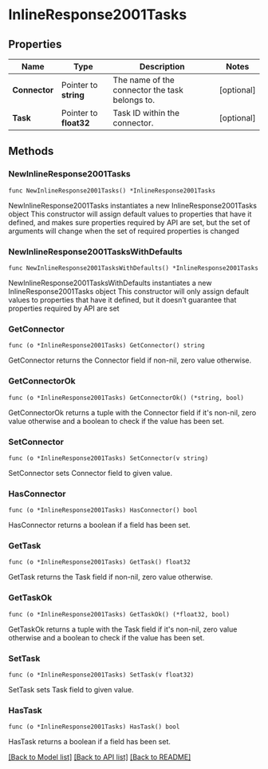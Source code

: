 # InlineResponse2001Tasks

## Properties

Name | Type | Description | Notes
------------ | ------------- | ------------- | -------------
**Connector** | Pointer to **string** | The name of the connector the task belongs to. | [optional] 
**Task** | Pointer to **float32** | Task ID within the connector. | [optional] 

## Methods

### NewInlineResponse2001Tasks

`func NewInlineResponse2001Tasks() *InlineResponse2001Tasks`

NewInlineResponse2001Tasks instantiates a new InlineResponse2001Tasks object
This constructor will assign default values to properties that have it defined,
and makes sure properties required by API are set, but the set of arguments
will change when the set of required properties is changed

### NewInlineResponse2001TasksWithDefaults

`func NewInlineResponse2001TasksWithDefaults() *InlineResponse2001Tasks`

NewInlineResponse2001TasksWithDefaults instantiates a new InlineResponse2001Tasks object
This constructor will only assign default values to properties that have it defined,
but it doesn't guarantee that properties required by API are set

### GetConnector

`func (o *InlineResponse2001Tasks) GetConnector() string`

GetConnector returns the Connector field if non-nil, zero value otherwise.

### GetConnectorOk

`func (o *InlineResponse2001Tasks) GetConnectorOk() (*string, bool)`

GetConnectorOk returns a tuple with the Connector field if it's non-nil, zero value otherwise
and a boolean to check if the value has been set.

### SetConnector

`func (o *InlineResponse2001Tasks) SetConnector(v string)`

SetConnector sets Connector field to given value.

### HasConnector

`func (o *InlineResponse2001Tasks) HasConnector() bool`

HasConnector returns a boolean if a field has been set.

### GetTask

`func (o *InlineResponse2001Tasks) GetTask() float32`

GetTask returns the Task field if non-nil, zero value otherwise.

### GetTaskOk

`func (o *InlineResponse2001Tasks) GetTaskOk() (*float32, bool)`

GetTaskOk returns a tuple with the Task field if it's non-nil, zero value otherwise
and a boolean to check if the value has been set.

### SetTask

`func (o *InlineResponse2001Tasks) SetTask(v float32)`

SetTask sets Task field to given value.

### HasTask

`func (o *InlineResponse2001Tasks) HasTask() bool`

HasTask returns a boolean if a field has been set.


[[Back to Model list]](../README.md#documentation-for-models) [[Back to API list]](../README.md#documentation-for-api-endpoints) [[Back to README]](../README.md)


